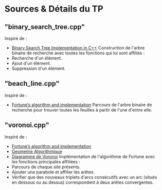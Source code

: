 # Sources & Détails du TP

## "binary_search_tree.cpp"
Inspiré de : 
- [Binary Search Tree Implementation in C++](https://medium.com/@13dipty/binary-search-tree-implementation-in-c-537b9a9cedf8)
Construction de l'arbre binaire de recherche avec toutes les fonctions qui lui sont affiliés :
- Recherche d'un élément.
- Ajout d'un élément.
- Suppression d'un élément.

## "beach_line.cpp"
Inspiré de :
- [Fortune’s algorithm and implementation](http://blog.ivank.net/fortunes-algorithm-and-implementation.html#impl_cpp)
Parcours de l'arbre binaire de recherche pour trouver toutes les feuilles à partir de l'une d'entre elle.

## "voronoi.cpp"
Inspiré de :
- [Fortune’s algorithm and implementation](http://blog.ivank.net/fortunes-algorithm-and-implementation.html#impl_cpp)
- [Geometrie Algorithmique](http://www.cgeo.ulg.ac.be/CG/CG_07.pdf)
- [Diagramme de Voronoi](https://perso.telecom-paristech.fr/dufourd/pact_archives/projet-2011-52/le-projet/avancement/solution-simplifiee/diagramme-de-voronoi/)
Implémentation de l'algorithme de Fortune avec les fonctions principales affiliées :
- Parcours de chaque site présents.
- Ajouter une parabole et affilier les arêtes.
- Vérifier que des nouveaux triplets d'arcs consécutifs avec un arc (situés en dessous ou au dessus) correspondent à deux arêtes convergentes. 
